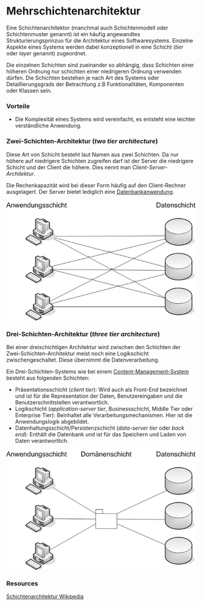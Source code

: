 # Mehrschichtenarchitektur

Eine Schichtenarchitektor (manchmal auch Schichtenmodell oder Schichtenmuster genannt) ist ein häufig angewandtes
Strukturierungsprinzuo für die Architektur eines Softwaresystems. Einzelne Aspekte eines Systems werden dabei konzeptionell in eine
Schicht (*tier* oder *layer* genannt) zugeordnet.

Die einzelnen Schichten sind zueinander so abhängig, dass Schichten einer höheren Ordnung nur schichten einer niedrigeren Ordnung verwenden dürfen.
Die Schichten bestehen je nach Art des Systems oder Detaillierungsgrads der Betrachtung z.B Funktionalitäten, Komponenten oder Klassen
sein.

### Vorteile

* Die Komplexität eines Systems wird vereinfacht, es entsteht eine leichter verständliche Anwendung.

### Zwei-Schichten-Architektur (*two tier architecture*)

Diese Art von Schicht besteht laut Namen aus zwei Schichten. Da nur höhere auf niedrigere Schichten zugreifen darf ist der Server
die niedrigere Schicht und der Client die höhere. Dies nennt man *Client-Server-Architektur*.

Die Rechenkapazität wird bei dieser Form häufig auf den Client-Rechner ausgelagert. 
Der Server bietet lediglich eine [Datenbankanwendung](Datenbankanwendung).

![Two Tier Architecture](https://github.com/Gurkenschreck/FIAEP/blob/master/content/resources/img/2-Tier.jpg)

### Drei-Schichten-Architektur (*three tier architecture*)

Bei einer dreischichtigen Architektur wird zwischen den Schichten der Zwei-Schichten-Architektur meist noch eine Logikschicht
zwischengeschaltet. Diese übernimmt die Datenverarbeitung.

Ein Drei-Schichten-Systems wie bei einem [Content-Management-System](CMS) besteht aus folgenden Schichten:

* Präsentationsschicht (*client tier*): Wird auch als Front-End bezeichnet und ist für die Representation 
der Daten, Benutzereingaben und die Benutzerschnittstellen verantwortlich.
* Logikschicht (*application-server tier*, Businessschicht, Middle Tier oder Enterprise Tier): Beinhaltet alle Verarbeitungsmechanismen.
Hier ist die Anwendungslogik abgebildet.
* Datenhaltungsschicht/Persistenzschicht (*data-server tier* oder *back end*): Enthält die Datenbank und ist für das Speichern und Laden von
Daten verantwortlich.

![Three Tier Architecture](https://github.com/Gurkenschreck/FIAEP/blob/master/content/resources/img/3-Tier.jpg)

### Resources
[Schichtenarchitektur Wikipedia](https://de.wikipedia.org/wiki/Schichtenarchitektur)